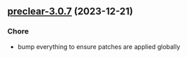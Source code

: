 

## [preclear-3.0.7](https://github.com/truecharts/charts/compare/preclear-3.0.6...preclear-3.0.7) (2023-12-21)

### Chore

- bump everything to ensure patches are applied globally
  
  